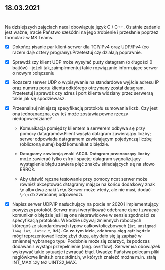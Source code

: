 ## 18.03.2021

#

Na dzisiejszych zajęciach nadal obowiązuje język C / C++. Ostatnie zadanie jest ważne, macie Państwo sześćdni na jego zrobienie i przesłanie poprzez formularz w MS Teams.

- [x] Dokończ pisanie par klient-serwer dla TCP/IPv4 oraz UDP/IPv4 (co razem daje cztery programy).Przetestuj czy działają poprawnie.

- [x] Sprawdź czy klient UDP może wysyłać pusty datagram (o długości 0 bajtów) - jeżeli tak,zaimplementuj takie rozwiązanie informujące serwer o nowym połączeniu

- [x] Rozszerz serwer UDP o wypisywanie na standardowe wyjście adresu IP oraz numeru portu klienta odktórego otrzymany został datagram. Przetestuj i sprawdź czy adres i port klienta widziany przez serwersą takie jak się spodziewasz.

- [x] Przeanalizuj niniejszą specyfikację protokołu sumowania liczb. Czy jest ona jednoznaczna, czy też może zostawia pewne rzeczy niedopowiedziane?
  - Komunikacja pomiędzy klientem a serwerem odbywa się przy pomocy datagramów.Klient wysyła datagram zawierający liczby; serwer odpowiada datagramem zawierającym pojedynczą liczbę (obliczoną sumę) bądź komunikat o błędzie.
  
  - Datagramy zawierają znaki ASCII. Datagram przenoszący liczby może zawierać tylko cyfry i spacje; datagram sygnalizujący wystąpienie błędu zawiera pięć znaków składających się na słowo ERROR.
  
  - Aby ułatwić ręczne testowanie przy pomocy ncat serwer może również akceptować datagramy mające na końcu dodatkowy znak `\n` albo dwa znaki `\r\n`. Serwer może wtedy, ale nie musi, dodać `\r\n` do zwracanej odpowiedzi.

- [x] Napisz serwer UDP/IP nasłuchujący na porcie nr 2020 i implementujący powyższy protokół. Serwer musi weryfikować odebrane dane i zwracać komunikat o błędzie jeśli są one nieprawidłowe w sensie zgodności ze specyfikacją protokołu. W kodzie używaj zmiennych roboczych któregoś ze standardowych typów całkowitoliczbowych (`int`, `unsigned long int`, `uint32_t`, itd.). Co za tym idzie, odebrany ciąg cyfr będzie mógł reprezentować liczbę zbyt dużą, aby dało się ją zapisać w zmiennej wybranego typu. Podobnie może się zdarzyć, że podczas dodawania wystąpi przepełnienie (ang. overflow). Serwer ma obowiązek wykrywać takie sytuacje i zwracać błąd. Uwadze Państwa polecam pliki nagłówkowe limits.h oraz stdint.h, w których znaleźć można m.in. stałą INT_MAX czy też UINT32_MAX.